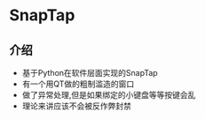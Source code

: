 # SnapTap


## 介绍
+ 基于Python在软件层面实现的SnapTap
+ 有一个用QT做的粗制滥造的窗口
+ 做了异常处理,但是如果绑定的小键盘等等按键会乱
+ 理论来讲应该不会被反作弊封禁

